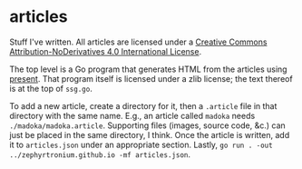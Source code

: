 # articles

Stuff I've written. All articles are licensed under a [Creative Commons Attribution-NoDerivatives 4.0 International License](https://creativecommons.org/licenses/by-nd/4.0/).

The top level is a Go program that generates HTML from the articles using [present](https://pkg.go.dev/golang.org/x/tools@v0.1.0/present). That program itself is licensed under a zlib license; the text thereof is at the top of `ssg.go`.

To add a new article, create a directory for it, then a `.article` file in that directory with the same name. E.g., an article called `madoka` needs `./madoka/madoka.article`. Supporting files (images, source code, &c.) can just be placed in the same directory, I think. Once the article is written, add it to `articles.json` under an appropriate section. Lastly, `go run . -out ../zephyrtronium.github.io -mf articles.json`.
